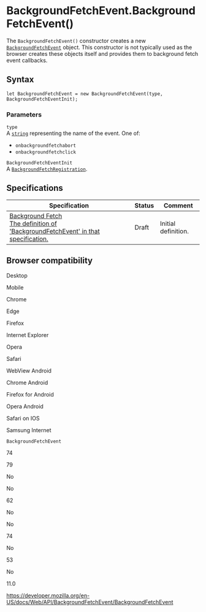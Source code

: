 # BackgroundFetchEvent.BackgroundFetchEvent()

The `BackgroundFetchEvent()` constructor creates a new [`BackgroundFetchEvent`](../backgroundfetchevent) object. This constructor is not typically used as the browser creates these objects itself and provides them to background fetch event callbacks.

## Syntax

    let BackgroundFetchEvent = new BackgroundFetchEvent(type, BackgroundFetchEventInit);

### Parameters

`type`  
A [`string`](../domstring) representing the name of the event. One of:

- `onbackgroundfetchabort`
- `onbackgroundfetchclick`

`BackgroundFetchEventInit`  
A [`BackgroundFetchRegistration`](../backgroundfetchregistration).

## Specifications

<table><thead><tr class="header"><th>Specification</th><th>Status</th><th>Comment</th></tr></thead><tbody><tr class="odd"><td><a href="https://wicg.github.io/background-fetch/#background-fetch-event">Background Fetch<br />
<span class="small">The definition of 'BackgroundFetchEvent' in that specification.</span></a></td><td><span class="spec-draft">Draft</span></td><td>Initial definition.</td></tr></tbody></table>

## Browser compatibility

Desktop

Mobile

Chrome

Edge

Firefox

Internet Explorer

Opera

Safari

WebView Android

Chrome Android

Firefox for Android

Opera Android

Safari on IOS

Samsung Internet

`BackgroundFetchEvent`

74

79

No

No

62

No

No

74

No

53

No

11.0

<a href="https://developer.mozilla.org/en-US/docs/Web/API/BackgroundFetchEvent/BackgroundFetchEvent" class="_attribution-link">https://developer.mozilla.org/en-US/docs/Web/API/BackgroundFetchEvent/BackgroundFetchEvent</a>
